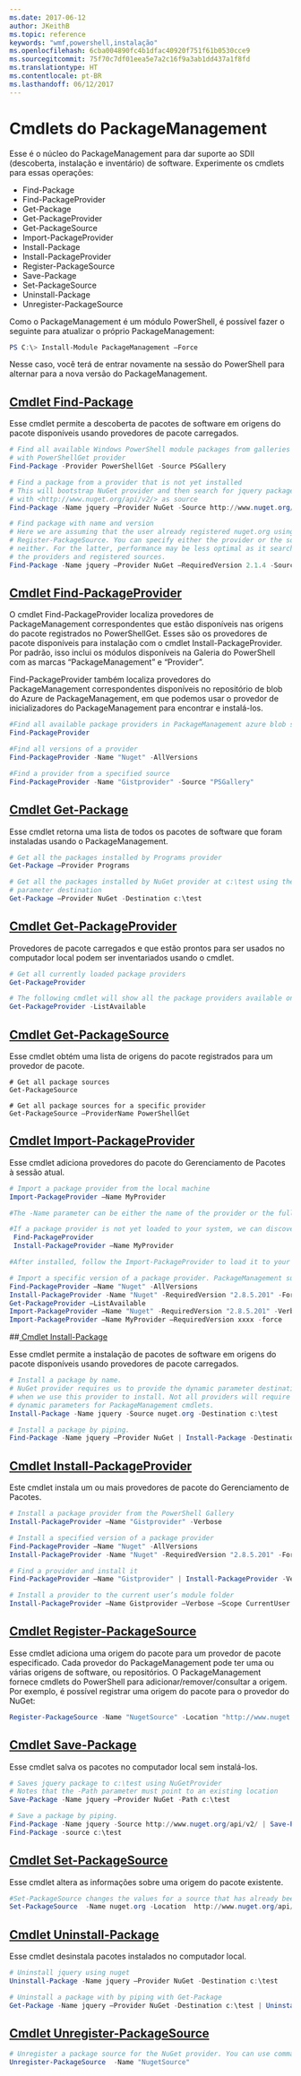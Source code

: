 ```yaml
---
ms.date: 2017-06-12
author: JKeithB
ms.topic: reference
keywords: "wmf,powershell,instalação"
ms.openlocfilehash: 6cba004890fc4b1dfac40920f751f61b0530cce9
ms.sourcegitcommit: 75f70c7df01eea5e7a2c16f9a3ab1dd437a1f8fd
ms.translationtype: HT
ms.contentlocale: pt-BR
ms.lasthandoff: 06/12/2017
---
```

<a id="packagemanagement-cmdlets" class="xliff"></a>
# Cmdlets do PackageManagement
Esse é o núcleo do PackageManagement para dar suporte ao SDII (descoberta, instalação e inventário) de software. Experimente os cmdlets para essas operações:
-   Find-Package
-   Find-PackageProvider
-   Get-Package
-   Get-PackageProvider
-   Get-PackageSource
-   Import-PackageProvider
-   Install-Package
-   Install-PackageProvider
-   Register-PackageSource
-   Save-Package
-   Set-PackageSource
-   Uninstall-Package
-   Unregister-PackageSource

Como o PackageManagement é um módulo PowerShell, é possível fazer o seguinte para atualizar o próprio PackageManagement:
```powershell
PS C:\> Install-Module PackageManagement –Force
```
Nesse caso, você terá de entrar novamente na sessão do PowerShell para alternar para a nova versão do PackageManagement.

<a id="find-package-cmdlethttpstechnetmicrosoftcomen-uslibrarydn890709aspx" class="xliff"></a>
## [Cmdlet Find-Package](https://technet.microsoft.com/en-us/library/dn890709.aspx)
Esse cmdlet permite a descoberta de pacotes de software em origens do pacote disponíveis usando provedores de pacote carregados.
```powershell
# Find all available Windows PowerShell module packages from galleries registered
# with PowerShellGet provider
Find-Package -Provider PowerShellGet -Source PSGallery

# Find a package from a provider that is not yet installed
# This will bootstrap NuGet provider and then search for jquery package using NuGet
# with <http://www.nuget.org/api/v2/> as source
Find-Package -Name jquery –Provider NuGet -Source http://www.nuget.org/api/v2/

# Find package with name and version
# Here we are assuming that the user already registered nuget.org using
# Register-PackageSource. You can specify either the provider or the source, or
# neither. For the latter, performance may be less optimal as it searches through all
# the providers and registered sources.
Find-Package -Name jquery –Provider NuGet –RequiredVersion 2.1.4 -Source nuget.org
```

<a id="find-packageprovider-cmdlethttpstechnetmicrosoftcomen-uslibrarymt676544aspx" class="xliff"></a>
## [Cmdlet Find-PackageProvider](https://technet.microsoft.com/en-us/library/mt676544.aspx)
O cmdlet Find-PackageProvider localiza provedores de PackageManagement correspondentes que estão disponíveis nas origens do pacote registrados no PowerShellGet. Esses são os provedores de pacote disponíveis para instalação com o cmdlet Install-PackageProvider. Por padrão, isso inclui os módulos disponíveis na Galeria do PowerShell com as marcas “PackageManagement” e “Provider”. 

Find-PackageProvider também localiza provedores do PackageManagement correspondentes disponíveis no repositório de blob do Azure de PackageManagement, em que podemos usar o provedor de inicializadores do PackageManagement para encontrar e instalá-los.
```powershell
#Find all available package providers in PackageManagement azure blob store as well as in PowerShellGallery.com
Find-PackageProvider

#Find all versions of a provider
Find-PackageProvider -Name "Nuget" -AllVersions

#Find a provider from a specified source
Find-PackageProvider -Name "Gistprovider" -Source "PSGallery"
```

<a id="get-package-cmdlethttpstechnetmicrosoftcomen-uslibrarydn890704aspx" class="xliff"></a>
## [Cmdlet Get-Package](https://technet.microsoft.com/en-us/library/dn890704.aspx)
Esse cmdlet retorna uma lista de todos os pacotes de software que foram instaladas usando o PackageManagement.
```powershell
# Get all the packages installed by Programs provider
Get-Package –Provider Programs

# Get all the packages installed by NuGet provider at c:\test using the dynamic
# parameter destination
Get-Package –Provider NuGet -Destination c:\test
```

<a id="get-packageprovider-cmdlethttpstechnetmicrosoftcomen-uslibrarydn890703aspx" class="xliff"></a>
## [Cmdlet Get-PackageProvider](https://technet.microsoft.com/en-us/library/dn890703.aspx)
Provedores de pacote carregados e que estão prontos para ser usados no computador local podem ser inventariados usando o cmdlet.
```powershell
# Get all currently loaded package providers
Get-PackageProvider

# The following cmdlet will show all the package providers available on the machine (including those that are not loaded):
Get-PackageProvider -ListAvailable
```

<a id="get-packagesource-cmdlethttpstechnetmicrosoftcomen-uslibrarydn890705aspx" class="xliff"></a>
## [Cmdlet Get-PackageSource](https://technet.microsoft.com/en-us/library/dn890705.aspx)
Esse cmdlet obtém uma lista de origens do pacote registrados para um provedor de pacote.
```powershelll
# Get all package sources
Get-PackageSource

# Get all package sources for a specific provider
Get-PackageSource –ProviderName PowerShellGet
```

<a id="import-packageprovider-cmdlethttpstechnetmicrosoftcomen-uslibrarymt676545aspx" class="xliff"></a>
## [Cmdlet Import-PackageProvider](https://technet.microsoft.com/en-us/library/mt676545.aspx)
Esse cmdlet adiciona provedores do pacote do Gerenciamento de Pacotes à sessão atual.
```powershell
# Import a package provider from the local machine
Import-PackageProvider –Name MyProvider

#The -Name parameter can be either the name of the provider or the full path to the provider. Currently, we support .dll, .exe and.psm1 for the full path case. If the name of the provider is used for the -Name parameter, then additional version parameters such as -RequiredVersion, -MinimumVersion and -MaximumVersion may be specified. Otherwise, the latest version of the provider will be imported.

#If a package provider is not yet loaded to your system, we can discover and install on-demand. You can use explicit discovery and install cmdlets to do so:
 Find-PackageProvider
 Install-PackageProvider –Name MyProvider

#After installed, follow the Import-PackageProvider to load it to your system.

# Import a specific version of a package provider. PackageManagement supports installations of multiple versions of a package provider using PackageProvider cmdlets (not by bootstrapper provider). You can install another version of a package provider given that you already have one up running by:
Find-PackageProvider –Name "Nuget" -AllVersions
Install-PackageProvider -Name "Nuget" -RequiredVersion "2.8.5.201" -Force
Get-PackageProvider –ListAvailable
Import-PackageProvider –Name "Nuget" -RequiredVersion "2.8.5.201" -Verbose
Import-PackageProvider –Name MyProvider –RequiredVersion xxxx -force
```

<a id="-install-package-cmdlethttpstechnetmicrosoftcomen-uslibrarydn890711aspx" class="xliff"></a>
##[ Cmdlet Install-Package](https://technet.microsoft.com/en-us/library/dn890711.aspx)

Esse cmdlet permite a instalação de pacotes de software em origens do pacote disponíveis usando provedores de pacote carregados.
```powershell
# Install a package by name.
# NuGet provider requires us to provide the dynamic parameter destination path
# when we use this provider to install. Not all providers will require you to supply
# dynamic parameters for PackageManagement cmdlets.
Install-Package -Name jquery -Source nuget.org -Destination c:\test

# Install a package by piping.
Find-Package -Name jquery –Provider NuGet | Install-Package -Destination c:\test
```

<a id="install-packageprovider-cmdlethttpstechnetmicrosoftcomen-uslibrarymt676543aspx" class="xliff"></a>
## [Cmdlet Install-PackageProvider](https://technet.microsoft.com/en-us/library/mt676543.aspx)
Este cmdlet instala um ou mais provedores de pacote do Gerenciamento de Pacotes.
```powershell
# Install a package provider from the PowerShell Gallery
Install-PackageProvider –Name "Gistprovider" -Verbose

# Install a specified version of a package provider
Find-PackageProvider –Name "Nuget" -AllVersions
Install-PackageProvider -Name "Nuget" -RequiredVersion "2.8.5.201" -Force

# Find a provider and install it
Find-PackageProvider –Name "Gistprovider" | Install-PackageProvider -Verbose

# Install a provider to the current user’s module folder
Install-PackageProvider –Name Gistprovider –Verbose –Scope CurrentUser
```

<a id="register-packagesource-cmdlethttpstechnetmicrosoftcomen-uslibrarydn890701aspx" class="xliff"></a>
## [Cmdlet Register-PackageSource](https://technet.microsoft.com/en-us/library/dn890701.aspx)
Esse cmdlet adiciona uma origem do pacote para um provedor de pacote especificado.
Cada provedor do PackageManagement pode ter uma ou várias origens de software, ou repositórios. O PackageManagement fornece cmdlets do PowerShell para adicionar/remover/consultar a origem. Por exemplo, é possível registrar uma origem do pacote para o provedor do NuGet:
```powershell
Register-PackageSource -Name "NugetSource" -Location "http://www.nuget.org/api/v2" –ProviderName nuget
```

<a id="save-package-cmdlethttpstechnetmicrosoftcomen-uslibrarydn890708aspx" class="xliff"></a>
## [Cmdlet Save-Package](https://technet.microsoft.com/en-us/library/dn890708.aspx)
Esse cmdlet salva os pacotes no computador local sem instalá-los.
```powershell
# Saves jquery package to c:\test using NuGetProvider
# Notes that the -Path parameter must point to an existing location
Save-Package -Name jquery –Provider NuGet -Path c:\test

# Save a package by piping.
Find-Package -Name jquery -Source http://www.nuget.org/api/v2/ | Save-Package -Path c:\test
Find-Package -source c:\test
```

<a id="set-packagesource-cmdlethttpstechnetmicrosoftcomen-uslibrarydn890710aspx" class="xliff"></a>
## [Cmdlet Set-PackageSource](https://technet.microsoft.com/en-us/library/dn890710.aspx)
Esse cmdlet altera as informações sobre uma origem do pacote existente. 
```powershell
#Set-PackageSource changes the values for a source that has already been registered by running the Register-PackageSource cmdlet. By #running Set-PackageSource, you can change the source name and location.
Set-PackageSource  -Name nuget.org -Location  http://www.nuget.org/api/v2 -NewName nuget2 -NewLocation https://www.nuget.org/api/v2 
```

<a id="uninstall-package-cmdlethttpstechnetmicrosoftcomen-uslibrarydn890702aspx" class="xliff"></a>
## [Cmdlet Uninstall-Package](https://technet.microsoft.com/en-us/library/dn890702.aspx)
Esse cmdlet desinstala pacotes instalados no computador local.
```powershell
# Uninstall jquery using nuget
Uninstall-Package -Name jquery –Provider NuGet -Destination c:\test

# Uninstall a package with by piping with Get-Package
Get-Package -Name jquery –Provider NuGet -Destination c:\test | Uninstall-Package
```

<a id="unregister-packagesource-cmdlethttpstechnetmicrosoftcomen-uslibrarydn890707aspx" class="xliff"></a>
## [Cmdlet Unregister-PackageSource](https://technet.microsoft.com/en-us/library/dn890707.aspx)
```powershell
# Unregister a package source for the NuGet provider. You can use command Unregister-PackageSource, to disconnect with a repository, and Get-PackageSource, to discover what the repositories are associated with that provider.
Unregister-PackageSource  -Name "NugetSource"
```

